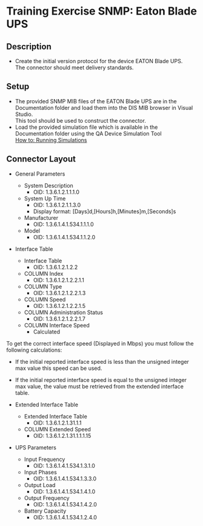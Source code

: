 # Training Exercise SNMP: Eaton Blade UPS

## Description

* Create the initial version protocol for the device EATON Blade UPS.\
The connector should meet delivery standards.

## Setup

* The provided SNMP MIB files of the EATON Blade UPS are in the Documentation folder and load them into the DIS MIB browser in Visual Studio.\
This tool should be used to construct the connector.
* Load the provided simulation file which is available in the Documentation folder using the QA Device Simulation Tool\
[How to: Running Simulations](https://docs.dataminer.services/user-guide/Reference/DataMiner_Tools/QADeviceSimulator/Running_simulations.html?q=QASNMP)

## Connector Layout

* General Parameters
  * System Description
    * OID: 1.3.6.1.2.1.1.1.0
  * System Up Time
    * OID: 1.3.6.1.2.1.1.3.0
    * Display format: [Days]d,[Hours]h,[Minutes]m,[Seconds]s
  * Manufacturer
    * OID: 1.3.6.1.4.1.534.1.1.1.0
  * Model
    * OID: 1.3.6.1.4.1.534.1.1.2.0

* Interface Table
  * Interface Table
    * OID: 1.3.6.1.2.1.2.2
  * COLUMN Index
    * OID: 1.3.6.1.2.1.2.2.1.1
  * COLUMN Type
    * OID: 1.3.6.1.2.1.2.2.1.3
  * COLUMN Speed
    * OID: 1.3.6.1.2.1.2.2.1.5
  * COLUMN Administration Status
    * OID: 1.3.6.1.2.1.2.2.1.7
  * COLUMN Interface Speed
    * Calculated

To get the correct interface speed (Displayed in Mbps) you must follow the following calculations:

* If the initial reported interface speed is less than the unsigned integer max value this speed can be used.
* If the initial reported interface speed is equal to the unsigned integer max value, the value must be retrieved from the extended interface table.

* Extended Interface Table
  * Extended Interface Table
    * OID: 1.3.6.1.2.1.31.1.1
  * COLUMN Extended Speed
    * OID: 1.3.6.1.2.1.31.1.1.1.15

* UPS Parameters
  * Input Frequency
    * OID: 1.3.6.1.4.1.534.1.3.1.0
  * Input Phases
    * OID: 1.3.6.1.4.1.534.1.3.3.0
  * Output Load
    * OID: 1.3.6.1.4.1.534.1.4.1.0
  * Output Frequency
    * OID: 1.3.6.1.4.1.534.1.4.2.0
  * Battery Capacity
    * OID: 1.3.6.1.4.1.534.1.2.4.0
